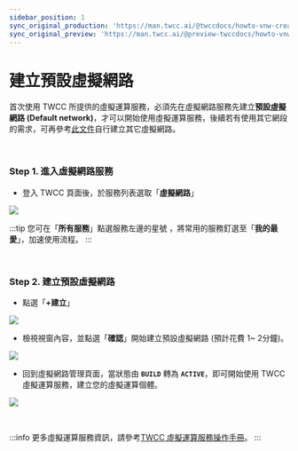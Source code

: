 ```yaml
---
sidebar_position: 1
sync_original_production: 'https://man.twcc.ai/@twccdocs/howto-vnw-create-default-network-zh' 
sync_original_preview: 'https://man.twcc.ai/@preview-twccdocs/howto-vnw-create-default-network-zh' 
---
```


# 建立預設虛擬網路


首次使用 TWCC 所提供的虛擬運算服務，必須先在虛擬網路服務先建立**預設虛擬網路 (Default network)**，才可以開始使用虛擬運算服務，後續若有使用其它網段的需求，可再參考[此文件](https://man.twcc.ai/@twccdocs/guide-vcs-vnw-zh)自行建立其它虛擬網路。

<br/>

### Step 1. 進入虛擬網路服務

* 登入 TWCC 頁面後，於服務列表選取「**虛擬網路**」

![](https://cos.twcc.ai/SYS-MANUAL/uploads/upload_5491a3fa25058a188c04c8adacde0f79.png)

:::tip
您可在「**所有服務**」點選服務左邊的星號 <i class="fa fa-star-o" aria-hidden="true"></i>，將常用的服務釘選至「**我的最愛**」，加速使用流程。
:::

<!-- 
EN PIC
![](https://cos.twcc.ai/SYS-MANUAL/uploads/upload_af9a7dee572b42aa41038508efca2427.png) -->

<br/>


### Step 2. 建立預設虛擬網路

- 點選「**+建立**」

![](https://cos.twcc.ai/SYS-MANUAL/uploads/upload_ecb79a409b55ab29b5a644cc123cc6cd.png)

<!-- 
EN PIC
![](https://cos.twcc.ai/SYS-MANUAL/uploads/upload_a3257d06f71ce4ea02c420e4158a954e.png) -->


- 檢視視窗內容，並點選「**確認**」開始建立預設虛擬網路 (預計花費 1~ 2分鐘)。

![](https://cos.twcc.ai/SYS-MANUAL/uploads/upload_8e36b235abbda395a4052b283f5d75a5.png)

<!-- 
EN PIC
![](https://cos.twcc.ai/SYS-MANUAL/uploads/upload_797125916680b1a4e87e072805d017ba.png) -->



- 回到虛擬網路管理頁面，當狀態由 **`BUILD`** 轉為  **`ACTIVE`**，即可開始使用 TWCC 虛擬運算服務，建立您的虛擬運算個體。

![](https://cos.twcc.ai/SYS-MANUAL/uploads/upload_70bf429490efc66ac29e357ee7770bca.png)

<!-- 
EN PIC
![](https://cos.twcc.ai/SYS-MANUAL/uploads/upload_4eb711285439bcd8393c8304f1141ba8.png) -->

<br/>


:::info
更多虛擬運算服務資訊，請參考[<ins>TWCC 虛擬運算服務操作手冊</ins>](https://man.twcc.ai/@twccdocs/doc-vcs-main-zh)。
:::